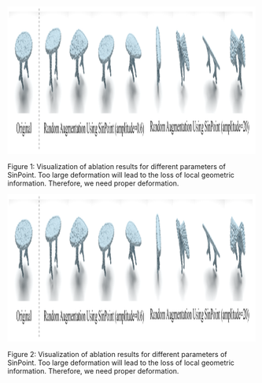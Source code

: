 <div align="center">
  <img src="big2.png" width="650px" height="300px">
</div>

Figure 1: Visualization of ablation results for different parameters of SinPoint. Too large deformation will lead to the loss of local geometric information. Therefore, we need proper deformation.

<div align="center">
  <img src="big2.png" width="650px" height="300px">
</div>

Figure 2: Visualization of ablation results for different parameters of SinPoint. Too large deformation will lead to the loss of local geometric information. Therefore, we need proper deformation.

